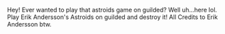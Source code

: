 Hey! Ever wanted to play that astroids game on guilded? Well uh...here lol. Play Erik Andersson's Astroids on guilded and destroy it! All Credits to Erik Andersson btw.